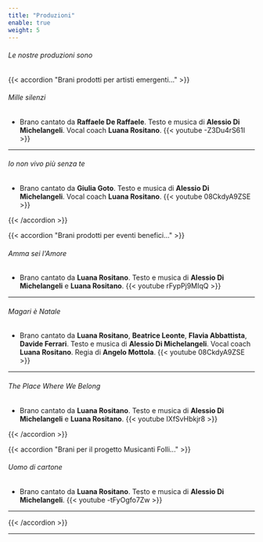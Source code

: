 ```yaml
---
title: "Produzioni"
enable: true
weight: 5
---
```


###### Le nostre produzioni sono 

{{< accordion "Brani prodotti per artisti emergenti..." >}}

###### Mille silenzi
- Brano cantato da __Raffaele De Raffaele__. Testo e musica di __Alessio Di Michelangeli__. Vocal coach __Luana Rositano__.
{{< youtube -Z3Du4rS61I >}}

<hr>

###### Io non vivo più senza te
- Brano cantato da __Giulia Goto__. Testo e musica di __Alessio Di Michelangeli__. Vocal coach __Luana Rositano__.
{{< youtube 08CkdyA9ZSE >}}

{{< /accordion >}}


{{< accordion "Brani prodotti per eventi benefici..." >}}

###### Amma sei l'Amore
- Brano cantato da __Luana Rositano__. Testo e musica di __Alessio Di Michelangeli__ e __Luana Rositano__.
{{< youtube rFypPj9MIqQ >}}

<hr>

###### Magari è Natale
- Brano cantato da __Luana Rositano__, __Beatrice Leonte__, __Flavia Abbattista__, __Davide Ferrari__. Testo e musica di __Alessio Di Michelangeli__. Vocal coach __Luana Rositano__. Regia di __Angelo Mottola__.
{{< youtube 08CkdyA9ZSE >}}

<hr>

###### The Place Where We Belong
- Brano cantato da __Luana Rositano__. Testo e musica di __Alessio Di Michelangeli__ e __Luana Rositano__.
{{< youtube IXfSvHbkjr8 >}}

{{< /accordion >}}


{{< accordion "Brani per il progetto Musicanti Folli..." >}}

###### Uomo di cartone
- Brano cantato da __Luana Rositano__. Testo e musica di __Alessio Di Michelangeli__.
{{< youtube -tFyOgfo7Zw >}}

<hr>

{{< /accordion >}}

<hr>